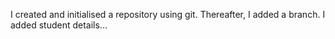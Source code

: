 I created and initialised a repository using git. Thereafter, I added a branch. I added student details...
